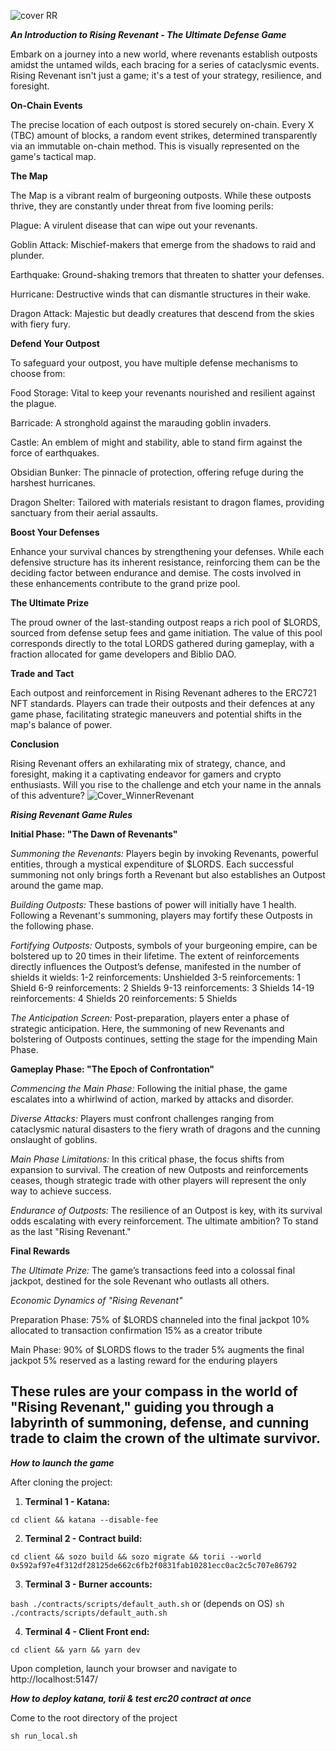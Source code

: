 
![cover RR](https://github.com/GrugLikesRocks/Rising-Revenant/assets/92889945/9721cd3f-e655-4c5c-b7a4-60631e5b8a5c)

***An Introduction to Rising Revenant - The Ultimate Defense Game*** 


Embark on a journey into a new world, where revenants establish outposts amidst the untamed wilds, each bracing for a series of cataclysmic events. Rising Revenant isn't just a game; it's a test of your strategy, resilience, and foresight.

**On-Chain Events**


The precise location of each outpost is stored securely on-chain. Every X (TBC) amount of blocks, a random event strikes, determined transparently via an immutable on-chain method. This is visually represented on the game's tactical map.

**The Map**

The Map is a vibrant realm of burgeoning outposts. While these outposts thrive, they are constantly under threat from five looming perils:

Plague: A virulent disease that can wipe out your revenants.

Goblin Attack: Mischief-makers that emerge from the shadows to raid and plunder.

Earthquake: Ground-shaking tremors that threaten to shatter your defenses.

Hurricane: Destructive winds that can dismantle structures in their wake.

Dragon Attack: Majestic but deadly creatures that descend from the skies with fiery fury.

**Defend Your Outpost**

To safeguard your outpost, you have multiple defense mechanisms to choose from:

Food Storage: Vital to keep your revenants nourished and resilient against the plague.

Barricade: A stronghold against the marauding goblin invaders.

Castle: An emblem of might and stability, able to stand firm against the force of earthquakes.

Obsidian Bunker: The pinnacle of protection, offering refuge during the harshest hurricanes.

Dragon Shelter: Tailored with materials resistant to dragon flames, providing sanctuary from their aerial assaults.

**Boost Your Defenses**

Enhance your survival chances by strengthening your defenses. While each defensive structure has its inherent resistance, reinforcing them can be the deciding factor between endurance and demise. The costs involved in these enhancements contribute to the grand prize pool.

**The Ultimate Prize**

The proud owner of the last-standing outpost reaps a rich pool of $LORDS, sourced from defense setup fees and game initiation. The value of this pool corresponds directly to the total LORDS gathered during gameplay, with a fraction allocated for game developers and Biblio DAO.

**Trade and Tact**

Each outpost and reinforcement in Rising Revenant adheres to the ERC721 NFT standards. Players can trade their outposts and their defences at any game phase, facilitating strategic maneuvers and potential shifts in the map's balance of power.

**Conclusion**

Rising Revenant offers an exhilarating mix of strategy, chance, and foresight, making it a captivating endeavor for gamers and crypto enthusiasts. Will you rise to the challenge and etch your name in the annals of this adventure?
![Cover_WinnerRevenant](https://github.com/GrugLikesRocks/Rising-Revenant/assets/92889945/0777ee0d-9f8f-4209-b9b5-5f0fbd12e413)

***Rising Revenant Game Rules***

**Initial Phase: "The Dawn of Revenants"**

*Summoning the Revenants:* Players begin by invoking Revenants, powerful entities, through a mystical expenditure of $LORDS. Each successful summoning not only brings forth a Revenant but also establishes an Outpost around the game map.

*Building Outposts:* These bastions of power will initially have 1 health. Following a Revenant's summoning, players may fortify these Outposts in the following phase.

*Fortifying Outposts:* Outposts, symbols of your burgeoning empire, can be bolstered up to 20 times in their lifetime. The extent of reinforcements directly influences the Outpost’s defense, manifested in the number of shields it wields:
1-2 reinforcements: Unshielded
3-5 reinforcements: 1 Shield
6-9 reinforcements: 2 Shields
9-13 reinforcements: 3 Shields
14-19 reinforcements: 4 Shields
20 reinforcements: 5 Shields

*The Anticipation Screen:* Post-preparation, players enter a phase of strategic anticipation. Here, the summoning of new Revenants and bolstering of Outposts continues, setting the stage for the impending Main Phase.

**Gameplay Phase: "The Epoch of Confrontation"**

*Commencing the Main Phase:* Following the initial phase, the game escalates into a whirlwind of action, marked by attacks and disorder.

*Diverse Attacks:* Players must confront challenges ranging from cataclysmic natural disasters to the fiery wrath of dragons and the cunning onslaught of goblins.

*Main Phase Limitations:* In this critical phase, the focus shifts from expansion to survival. The creation of new Outposts and reinforcements ceases, though strategic trade with other players will represent the only way to achieve success.

*Endurance of Outposts:* The resilience of an Outpost is key, with its survival odds escalating with every reinforcement. The ultimate ambition? To stand as the last "Rising Revenant."

**Final Rewards**

*The Ultimate Prize:* The game’s transactions feed into a colossal final jackpot, destined for the sole Revenant who outlasts all others.

*Economic Dynamics of "Rising Revenant"*

Preparation Phase:
75% of $LORDS channeled into the final jackpot
10% allocated to transaction confirmation
15% as a creator tribute

Main Phase:
90% of $LORDS flows to the trader
5% augments the final jackpot
5% reserved as a lasting reward for the enduring players

These rules are your compass in the world of "Rising Revenant," guiding you through a labyrinth of summoning, defense, and cunning trade to claim the crown of the ultimate survivor.
--------------------------------------------

***How to launch the game***

After cloning the project:

1. **Terminal 1 - Katana:**

``` cd client && katana --disable-fee ```

2. **Terminal 2 - Contract build:**

``` cd client && sozo build && sozo migrate && torii --world  0x592af97e4f312df28125de662c6fb2f0831fab10281ecc0ac2c5c707e86792 ```

3. **Terminal 3 - Burner accounts:**

``` bash ./contracts/scripts/default_auth.sh ```
or (depends on OS)
``` sh ./contracts/scripts/default_auth.sh ```

4. **Terminal 4 - Client Front end:**

``` cd client && yarn && yarn dev ```

Upon completion, launch your browser and navigate to http://localhost:5147/

***How to deploy katana, torii & test erc20 contract at once***

Come to the root directory of the project

```sh run_local.sh```
